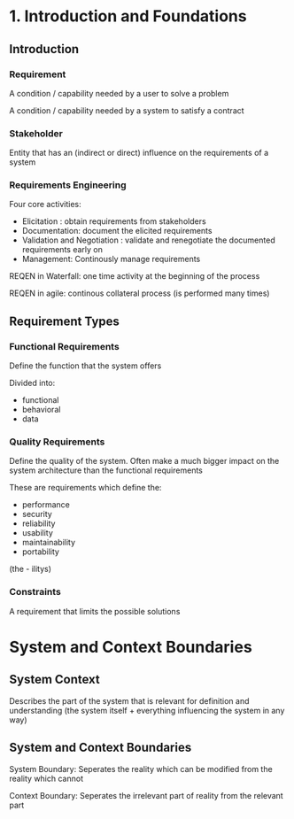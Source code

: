 # 1. Introduction and Foundations

## Introduction

### Requirement

A condition / capability needed by a user to solve a problem

A condition / capability needed by a system to satisfy a contract

### Stakeholder

Entity that has an (indirect or direct) influence on the requirements of a system

### Requirements Engineering

Four core activities:

- Elicitation : obtain requirements from stakeholders
- Documentation: document the elicited requirements
- Validation and Negotiation : validate and renegotiate the documented requirements early on
- Management: Continously manage requirements

REQEN in Waterfall: one time activity at the beginning of the process

REQEN in agile: continous collateral process (is performed many times)

## Requirement Types

### Functional Requirements

Define the function that the system offers

Divided into:

- functional
- behavioral
- data

### Quality Requirements

Define the quality of the system. Often make a much bigger impact on the system architecture than the functional requirements

These are requirements which define the:

- performance
- security
- reliability
- usability
- maintainability
- portability

(the - ilitys)

### Constraints

A requirement that limits the possible solutions

# System and Context Boundaries

## System Context

Describes the part of the system that is relevant for definition and understanding
(the system itself + everything influencing the system in any way)

## System and Context Boundaries

System Boundary: Seperates the reality which can be modified from the reality which cannot

Context Boundary: Seperates the irrelevant part of reality from the relevant part

